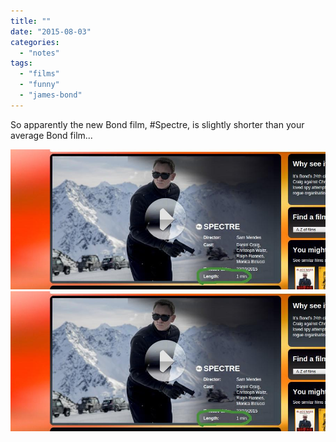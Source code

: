 ```yaml
---
title: ""
date: "2015-08-03"
categories: 
  - "notes"
tags: 
  - "films"
  - "funny"
  - "james-bond"
---
```


So apparently the new Bond film, #Spectre, is slightly shorter than your average Bond film...

[![](images/Spectre-is-a-bit-short.jpeg)](images/Spectre-is-a-bit-short.jpeg)
[![](images/Spectre-is-a-bit-short.jpeg)](images/Spectre-is-a-bit-short.jpeg)
